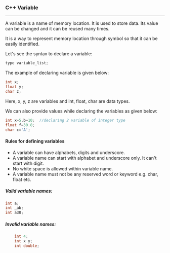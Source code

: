 ### C++ Variable

----

A variable is a name of memory location. It is used to store data. Its value can be changed and it can be reused many times.

It is a way to represent memory location through symbol so that it can be easily identified.

Let's see the syntax to declare a variable:
```objectivec
type variable_list; 
```
The example of declaring variable is given below:
```objectivec
int x;    
float y;    
char z;   
```
Here, x, y, z are variables and int, float, char are data types.

We can also provide values while declaring the variables as given below:
```objectivec
int x=5,b=10;  //declaring 2 variable of integer type    
float f=30.8;    
char c='A';   
```


#### Rules for defining variables

- A variable can have alphabets, digits and underscore.
- A variable name can start with alphabet and underscore only. It can't start with digit.
- No white space is allowed within variable name.
- A variable name must not be any reserved word or keyword e.g. char, float etc.

##### Valid variable names:
```objectivec
int a;    
int _ab;    
int a30; 
```

##### Invalid variable names:
```objectivec
    int 4;    
    int x y;    
    int double;  
```

